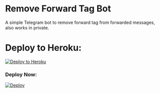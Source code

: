 # Remove Forward Tag Bot

A simple Telegram bot to remove forward tag from forwarded messages, also works in private.


# Deploy to Heroku:
<p align="left"><a href="https://heroku.com/deploy"> <img src="https://www.herokucdn.com/deploy/button.svg" alt="Deploy to Heroku" /></a></p>

### Deploy Now:
[![Deploy](https://www.herokucdn.com/deploy/button.svg)](https://heroku.com/deploy?template=https://github.com/msgpc/new)

